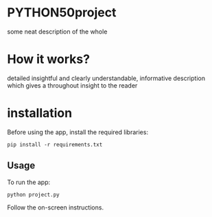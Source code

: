 # PYTHON50project

some neat description of the whole

# How it works?

detailed insightful and clearly understandable, informative description which gives a throughout insight to the reader

# installation

Before using the app, install the required libraries:
```shell
pip install -r requirements.txt
```

## Usage

To run the app:
```shell
python project.py
```
Follow the on-screen instructions.


